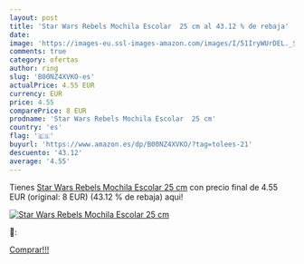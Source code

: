 ```yaml
---
layout: post
title: 'Star Wars Rebels Mochila Escolar  25 cm al 43.12 % de rebaja'
date: 
image: 'https://images-eu.ssl-images-amazon.com/images/I/51IryWUrDEL._SL200_.jpg'
comments: true
category: ofertas
author: ring
slug: 'B00NZ4XVKO-es'
actualPrice: 4.55 EUR
currency: EUR
price: 4.55
comparePrice: 8 EUR
prodname: 'Star Wars Rebels Mochila Escolar  25 cm'
country: 'es'
flag: '🇪🇸'
buyurl: 'https://www.amazon.es/dp/B00NZ4XVKO/?tag=tolees-21'
descuento: '43.12'
average: '4.55'
---
```


Tienes [Star Wars Rebels Mochila Escolar  25 cm](https://www.amazon.es/dp/B00NZ4XVKO/?tag=tolees-21) con precio final de  4.55 EUR (original: 8 EUR) (43.12 %  de rebaja) aqui!

[![Star Wars Rebels Mochila Escolar  25 cm](https://images-eu.ssl-images-amazon.com/images/I/51IryWUrDEL._SL200_.jpg)](https://www.amazon.es/dp/B00NZ4XVKO/?tag=tolees-21)

🔎:


[Comprar!!!](https://www.amazon.es/dp/B00NZ4XVKO/?tag=tolees-21)
